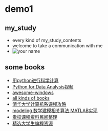 # demo1
## my_study
+ every kind of my_study_contents
+ welcome to take a communication with me
+ ![your name](https://timgsa.baidu.com/timg?image&quality=80&size=b9999_10000&sec=1580449396262&di=ba65989a2ba22a14ca8ca0b93a2c4241&imgtype=jpg&src=http%3A%2F%2Fimgsrc.baidu.com%2Fbaike%2Fpic%2Fitem%2F09fa513d269759ee052fa7dcbbfb43166d22dfae.jpg)
## some books
+ [用python进行科学计算](https://github.com/DodgeV/demo1/blob/master/package_DA/%E7%94%A8Python%E5%81%9A%E7%A7%91%E5%AD%A6%E8%AE%A1%E7%AE%97.pdf)
+ [Python for Data Analysis](https://github.com/wesm/pydata-book)[视频](https://www.bilibili.com/video/av80675432)
+ [awesome-windows](https://github.com/Awesome-Windows/Awesome)
+ [all kinds of books](https://github.com/justjavac/free-programming-books-zh_CN)
+ [清华大学计算机系课程攻略 ](https://github.com/PKUanonym/REKCARC-TSC-UHT)
+ [modeling 数学建模相关算法 MATLAB实现](https://github.com/HuangCongQing/Algorithms_MathModels)
+ [贵校课程资料民间整理](https://github.com/lib-pku/libpku)
+ [精选大学生编程资源](https://github.com/dipakkr/A-to-Z-Resources-for-Students)
